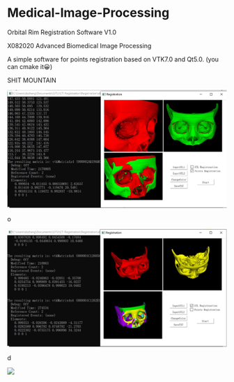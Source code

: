 # Medical-Image-Processing

Orbital Rim Registration Software V1.0

X082020 Advanced Biomedical Image Processing



A simple software for points registration based on VTK7.0 and Qt5.0. (you can cmake it😀)

SHIT MOUNTAIN

![](https://github.com/dzzhang96/Points-Registration-ICP/blob/master/registration-points.jpg)

o

![]( https://github.com/dzzhang96/Points-Registration-ICP/blob/master/registration-stl.jpg)

d

![]( https://github.com/dzzhang96/Points-Registration-ICP/blob/master/registration.gif)
